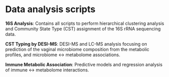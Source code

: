 # Data analysis scripts

**16S Analysis**: Contains all scripts to perform hierarchical clustering analysis and Community State Type (CST) assignment of the 16S rRNA sequencing data.

**CST Typing by DESI-MS**: DESI-MS and LC-MS analysis focusing on prediction of the vaginal microbiome composition from the metabolic profiles, and 
microbiome <-> metabolome associations. 

**Immune Metabolic Association**: Predictive models and regression analysis of immune <-> metabolome interactions.
